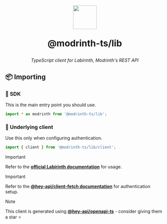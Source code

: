 <h1 align="center">
    <img src="https://github.com/modrinth-ts.png" width="75" height="auto">
    <p>@modrinth-ts/lib</p>
</h1>
<p align="center">
    <i>TypeScript client for Labirinth, Modrinth's REST API</i>
</p>

## 📦 Importing

### 🧩 SDK

This is the main entry point you should use.

```ts
import * as modrinth from '@modrinth-ts/lib';
```

### 🤝 Underlying client

Use this only when configuring authentication.

```ts
import { client } from '@modrinth-ts/lib/client';
```

> [!IMPORTANT]
> Refer to the [**official Labirinth documentation**](https://docs.modrinth.com/api/) for usage.

> [!IMPORTANT]
> Refer to the [**@hey-api/client-fetch documentation**](https://heyapi.dev/openapi-ts/clients/fetch#auth) for authentication setup.

> [!NOTE]  
> This client is generated using [**@hey-api/openapi-ts**](https://github.com/hey-api/openapi-ts) - consider giving them a star ⭐
